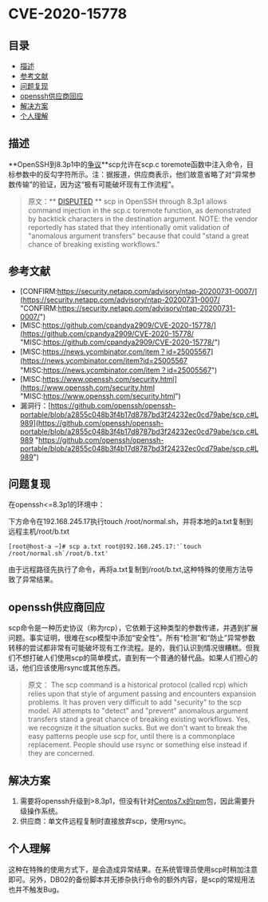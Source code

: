 # CVE-2020-15778

## 目录

-   [描述](#描述)
-   [参考文献](#参考文献)
-   [问题复现](#问题复现)
-   [openssh供应商回应](#openssh供应商回应)
-   [解决方案](#解决方案)
-   [个人理解](#个人理解)

## 描述

\*\*OpenSSH到8.3p1中的[争议](https://cve.mitre.org/about/faqs.html#disputed_signify_in_cve_entry "争议")\*\*scp允许在scp.c toremote函数中注入命令，目标参数中的反勾字符所示。注：据报道，供应商表示，他们故意省略了对“异常参数传输”的验证，因为这“极有可能破坏现有工作流程”。

> 原文：\*\* [DISPUTED](https://cve.mitre.org/about/faqs.html#disputed_signify_in_cve_entry "DISPUTED") \*\* scp in OpenSSH through 8.3p1 allows command injection in the scp.c toremote function, as demonstrated by backtick characters in the destination argument. NOTE: the vendor reportedly has stated that they intentionally omit validation of "anomalous argument transfers" because that could "stand a great chance of breaking existing workflows."

## 参考文献

-   [CONFIRM:https://security.netapp.com/advisory/ntap-20200731-0007/](https://security.netapp.com/advisory/ntap-20200731-0007/ "CONFIRM:https://security.netapp.com/advisory/ntap-20200731-0007/")
-   [MISC:https://github.com/cpandya2909/CVE-2020-15778/](https://github.com/cpandya2909/CVE-2020-15778/ "MISC:https://github.com/cpandya2909/CVE-2020-15778/")
-   [MISC:https://news.ycombinator.com/item？id=25005567](https://news.ycombinator.com/item?id=25005567 "MISC:https://news.ycombinator.com/item？id=25005567")
-   [MISC:https://www.openssh.com/security.html](https://www.openssh.com/security.html "MISC:https://www.openssh.com/security.html")
-   漏洞行：[https://github.com/openssh/openssh-portable/blob/a2855c048b3f4b17d8787bd3f24232ec0cd79abe/scp.c#L989](https://github.com/openssh/openssh-portable/blob/a2855c048b3f4b17d8787bd3f24232ec0cd79abe/scp.c#L989 "https://github.com/openssh/openssh-portable/blob/a2855c048b3f4b17d8787bd3f24232ec0cd79abe/scp.c#L989")

## 问题复现

在openssh<=8.3p1的环境中：

下方命令在192.168.245.17执行touch /root/normal.sh，并将本地的a.txt复制到远程主机/root/b.txt

```纯文本
[root@host-a ~]# scp a.txt root@192.168.245.17:'`touch /root/normal.sh`/root/b.txt'
```

由于远程路径先执行了命令，再将a.txt复制到/root/b.txt,这种特殊的使用方法导致了异常结果。

## openssh供应商回应

scp命令是一种历史协议（称为rcp），它依赖于这种类型的参数传递，并遇到扩展问题。事实证明，很难在scp模型中添加“安全性”。所有“检测”和“防止”异常参数转移的尝试都非常有可能破坏现有工作流程。是的，我们认识到情况很糟糕。但我们不想打破人们使用scp的简单模式，直到有一个普通的替代品。如果人们担心的话，他们应该使用rsync或其他东西。

> 原文：
> The scp command is a historical protocol (called rcp) which relies upon that style of argument passing and encounters expansion problems. It has proven very difficult to add "security" to the scp model. All attempts to "detect" and "prevent" anomalous argument transfers stand a great chance of breaking existing workflows. Yes, we recognize it the situation sucks. But we don't want to break the easy patterns people use scp for, until there is a commonplace replacement. People should use rsync or something else instead if they are concerned.

## 解决方案

1.  需要将openssh升级到>8.3p1，但没有针对[Centos7.x的rpm](.net/linux/rpm2html/search.php "Centos7.x的rpm")包，因此需要升级操作系统。
2.  供应商：单文件远程复制时直接放弃scp，使用rsync。

## 个人理解

这种在特殊的使用方式下，是会造成异常结果。在系统管理员使用scp时稍加注意即可。另外，DB02的备份脚本并无掺杂执行命令的额外内容，是scp的常规用法也并不触发Bug。
